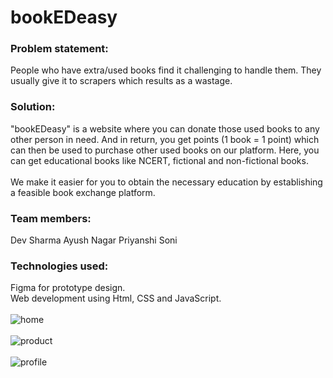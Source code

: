 # bookEDeasy
### Problem statement:
People who have extra/used books find it challenging to handle them. They usually give it to scrapers which results as a wastage.
<br />
### Solution:
"bookEDeasy" is a website where you can donate those used books to any other person in need. And in return, you get points (1 book = 1 point) which can then be used to purchase other used books on our platform. Here, you can get educational books like NCERT, fictional and non-fictional books.
<br />
<br />
We make it easier for you to obtain the necessary education by establishing a feasible book exchange platform.
<br />
### Team members: 
Dev Sharma 
Ayush Nagar 
Priyanshi Soni
<br />
### Technologies used: 
Figma for prototype design. <br />
Web development using Html, CSS and JavaScript.
<br />
<br />
![home](https://user-images.githubusercontent.com/88711295/149096879-97296a86-c526-4101-b994-a7424f097fee.png)
<br />
<br />
![product](https://user-images.githubusercontent.com/88711295/149096904-5e35d5c7-9f97-4484-b83a-b93c559574a8.png)
<br />
<br />
![profile](https://user-images.githubusercontent.com/88711295/149097123-705b5f15-b6a8-43be-a959-52a6bf794cd8.png)
<br />
<br />
